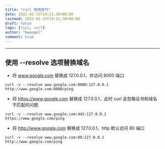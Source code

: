```yaml
---
title: "curl 使用技巧"
date: 2022-02-15T19:21:38+08:00
lastmod: 2022-02-15T19:21:38+08:00
draft: false
tags: [tips, curl]
author: "bwangel"
comment: true
---
```


<!--more-->

---

## 使用 --resolve 选项替换域名

+ 将 www.google.com 替换成 127.0.0.1，并访问 8000 端口

`curl -v --resolve www.google.com:8000:127.0.0.1 http://www.google.com:8000/ping`

+ 将 https://www.google.com 替换成 127.0.0.1，此时 curl 会忽略证书和域名不匹配的问题

`curl -v --resolve www.google.com:443:127.0.0.1 https://www.google.com/ping`

+ 将 http://www.google.com 替换成 127.0.0.1，http 默认访问 80 端口

`curl -v --resolve www.google.com:80:127.0.0.1 http://www.google.com/ping`
